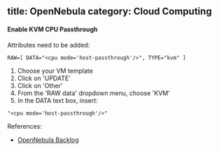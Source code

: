 title: OpenNebula
category: Cloud Computing
---

#### Enable KVM CPU Passthrough

Attributes need to be added:

```
RAW=[ DATA="<cpu mode='host-passthrough'/>", TYPE="kvm" ]
```

1. Choose your VM template
2. Click on 'UPDATE'
3. Click on 'Other'
4. From the 'RAW data' dropdown menu, choose 'KVM'
5. In the DATA text box, insert:

```
"<cpu mode='host-passthrough'/>"
```

References:

* [OpenNebula Backlog](http://dev.opennebula.org/issues/2869)

